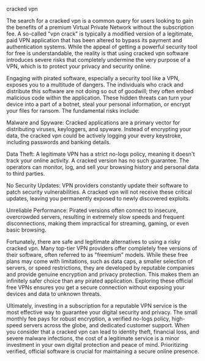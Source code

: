 cracked vpn


The search for a cracked vpn is a common query for users looking to gain the benefits of a premium Virtual Private Network without the subscription fee. A so-called \"vpn crack\" is typically a modified version of a legitimate, paid VPN application that has been altered to bypass its payment and authentication systems. While the appeal of getting a powerful security tool for free is understandable, the reality is that using cracked vpn software introduces severe risks that completely undermine the very purpose of a VPN, which is to protect your privacy and security online.



Engaging with pirated software, especially a security tool like a VPN, exposes you to a multitude of dangers. The individuals who crack and distribute this software are not doing so out of goodwill; they often embed malicious code within the application. These hidden threats can turn your device into a part of a botnet, steal your personal information, or encrypt your files for ransom. The fundamental risks include:




Malware and Spyware: Cracked applications are a primary vector for distributing viruses, keyloggers, and spyware. Instead of encrypting your data, the cracked vpn could be actively logging your every keystroke, including passwords and banking details.


Data Theft: A legitimate VPN has a strict no-logs policy, meaning it doesn't track your online activity. A cracked version has no such guarantee. The operators can monitor, log, and sell your browsing history and personal data to third parties.


No Security Updates: VPN providers constantly update their software to patch security vulnerabilities. A cracked vpn will not receive these critical updates, leaving you permanently exposed to newly discovered exploits.


Unreliable Performance: Pirated versions often connect to insecure, overcrowded servers, resulting in extremely slow speeds and frequent disconnections, making them impractical for streaming, gaming, or even basic browsing.





Fortunately, there are safe and legitimate alternatives to using a risky cracked vpn. Many top-tier VPN providers offer completely free versions of their software, often referred to as \"freemium\" models. While these free plans may come with limitations, such as data caps, a smaller selection of servers, or speed restrictions, they are developed by reputable companies and provide genuine encryption and privacy protection. This makes them an infinitely safer choice than any pirated application. Exploring these official free VPNs ensures you get a secure connection without exposing your devices and data to unknown threats.



Ultimately, investing in a subscription for a reputable VPN service is the most effective way to guarantee your digital security and privacy. The small monthly fee pays for robust encryption, a verified no-logs policy, high-speed servers across the globe, and dedicated customer support. When you consider that a cracked vpn can lead to identity theft, financial loss, and severe malware infections, the cost of a legitimate service is a minor investment in your own digital protection and peace of mind. Prioritizing verified, official software is crucial for maintaining a secure online presence.
